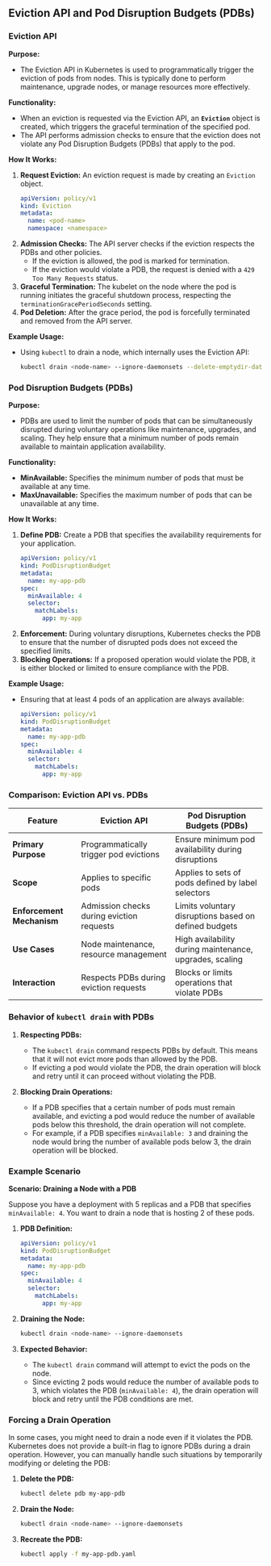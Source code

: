 ## Eviction API and Pod Disruption Budgets (PDBs)

### **Eviction API**

**Purpose:**
- The Eviction API in Kubernetes is used to programmatically trigger the eviction of pods from nodes. This is typically done to perform maintenance, upgrade nodes, or manage resources more effectively.

**Functionality:**
- When an eviction is requested via the Eviction API, an **`Eviction`** object is created, which triggers the graceful termination of the specified pod.
- The API performs admission checks to ensure that the eviction does not violate any Pod Disruption Budgets (PDBs) that apply to the pod.

**How It Works:**
1. **Request Eviction:** An eviction request is made by creating an `Eviction` object.
    ```yaml
    apiVersion: policy/v1
    kind: Eviction
    metadata:
      name: <pod-name>
      namespace: <namespace>
    ```
2. **Admission Checks:** The API server checks if the eviction respects the PDBs and other policies.
    - If the eviction is allowed, the pod is marked for termination.
    - If the eviction would violate a PDB, the request is denied with a `429 Too Many Requests` status.
3. **Graceful Termination:** The kubelet on the node where the pod is running initiates the graceful shutdown process, respecting the `terminationGracePeriodSeconds` setting.
4. **Pod Deletion:** After the grace period, the pod is forcefully terminated and removed from the API server.

**Example Usage:**
- Using `kubectl` to drain a node, which internally uses the Eviction API:
    ```sh
    kubectl drain <node-name> --ignore-daemonsets --delete-emptydir-data
    ```

### **Pod Disruption Budgets (PDBs)**

**Purpose:**
- PDBs are used to limit the number of pods that can be simultaneously disrupted during voluntary operations like maintenance, upgrades, and scaling. They help ensure that a minimum number of pods remain available to maintain application availability.

**Functionality:**
- **MinAvailable:** Specifies the minimum number of pods that must be available at any time.
- **MaxUnavailable:** Specifies the maximum number of pods that can be unavailable at any time.

**How It Works:**
1. **Define PDB:** Create a PDB that specifies the availability requirements for your application.
    ```yaml
    apiVersion: policy/v1
    kind: PodDisruptionBudget
    metadata:
      name: my-app-pdb
    spec:
      minAvailable: 4
      selector:
        matchLabels:
          app: my-app
    ```
2. **Enforcement:** During voluntary disruptions, Kubernetes checks the PDB to ensure that the number of disrupted pods does not exceed the specified limits.
3. **Blocking Operations:** If a proposed operation would violate the PDB, it is either blocked or limited to ensure compliance with the PDB.

**Example Usage:**
- Ensuring that at least 4 pods of an application are always available:
    ```yaml
    apiVersion: policy/v1
    kind: PodDisruptionBudget
    metadata:
      name: my-app-pdb
    spec:
      minAvailable: 4
      selector:
        matchLabels:
          app: my-app
    ```

### **Comparison: Eviction API vs. PDBs**

| Feature                  | Eviction API                               | Pod Disruption Budgets (PDBs)                |
|--------------------------|--------------------------------------------|----------------------------------------------|
| **Primary Purpose**      | Programmatically trigger pod evictions     | Ensure minimum pod availability during disruptions |
| **Scope**                | Applies to specific pods                   | Applies to sets of pods defined by label selectors |
| **Enforcement Mechanism**| Admission checks during eviction requests  | Limits voluntary disruptions based on defined budgets |
| **Use Cases**            | Node maintenance, resource management      | High availability during maintenance, upgrades, scaling |
| **Interaction**          | Respects PDBs during eviction requests     | Blocks or limits operations that violate PDBs |




### **Behavior of `kubectl drain` with PDBs**

1. **Respecting PDBs:**
   - The `kubectl drain` command respects PDBs by default. This means that it will not evict more pods than allowed by the PDB. 
   - If evicting a pod would violate the PDB, the drain operation will block and retry until it can proceed without violating the PDB.

2. **Blocking Drain Operations:**
   - If a PDB specifies that a certain number of pods must remain available, and evicting a pod would reduce the number of available pods below this threshold, the drain operation will not complete. 
   - For example, if a PDB specifies `minAvailable: 3` and draining the node would bring the number of available pods below 3, the drain operation will be blocked.

### **Example Scenario**

**Scenario: Draining a Node with a PDB**

Suppose you have a deployment with 5 replicas and a PDB that specifies `minAvailable: 4`. You want to drain a node that is hosting 2 of these pods.

1. **PDB Definition:**
    ```yaml
    apiVersion: policy/v1
    kind: PodDisruptionBudget
    metadata:
      name: my-app-pdb
    spec:
      minAvailable: 4
      selector:
        matchLabels:
          app: my-app
    ```

2. **Draining the Node:**
    ```sh
    kubectl drain <node-name> --ignore-daemonsets
    ```

3. **Expected Behavior:**
   - The `kubectl drain` command will attempt to evict the pods on the node.
   - Since evicting 2 pods would reduce the number of available pods to 3, which violates the PDB (`minAvailable: 4`), the drain operation will block and retry until the PDB conditions are met.

### **Forcing a Drain Operation**

In some cases, you might need to drain a node even if it violates the PDB. Kubernetes does not provide a built-in flag to ignore PDBs during a drain operation. However, you can manually handle such situations by temporarily modifying or deleting the PDB:

1. **Delete the PDB:**
    ```sh
    kubectl delete pdb my-app-pdb
    ```

2. **Drain the Node:**
    ```sh
    kubectl drain <node-name> --ignore-daemonsets
    ```

3. **Recreate the PDB:**
    ```sh
    kubectl apply -f my-app-pdb.yaml
    ```

